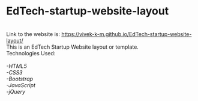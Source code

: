 # EdTech-startup-website-layout
<br>Link to the website is: https://vivek-k-m.github.io/EdTech-startup-website-layout/
<br>This is an EdTech Startup Website layout or template.
<br>Technologies Used:
<br>
<br><em>-HTML5</em>
<br><em>-CSS3</em>
<br><em>-Bootstrap</em>
<br><em>-JavaScript</em>
<br><em>-jQuery</em>

